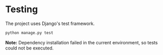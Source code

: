 # Testing

The project uses Django's test framework.

```bash
python manage.py test
```

**Note:** Dependency installation failed in the current environment, so tests could not be executed.
